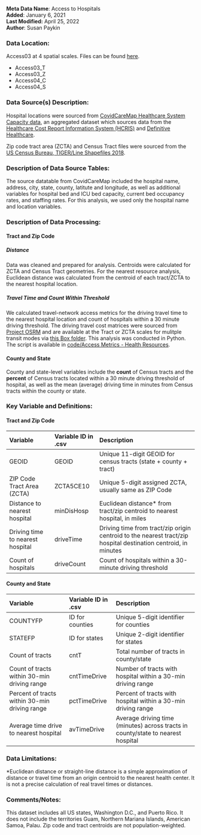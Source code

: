 **Meta Data Name**: Access to Hospitals  
**Added**: January 6, 2021  
**Last Modified:** April 25, 2022  
**Author**: Susan Paykin  

### Data Location: 
Access03 at 4 spatial scales. Files can be found [here](/data_final).
* Access03_T  
* Access03_Z  
* Access04_C
* Access04_S

### Data Source(s) Description:  
Hospital locations were sourced from [CovidCareMap Healthcare System Capacity data](https://github.com/covidcaremap/covid19-healthsystemcapacity/tree/master/data), an aggregated dataset which sources data from the [Healthcare Cost Report Information System (HCRIS)](https://www.cms.gov/Research-Statistics-Data-and-Systems/Downloadable-Public-Use-Files/Cost-Reports/Hospital-2010-form) and [Definitive Healthcare](https://coronavirus-resources.esri.com/datasets/definitivehc::definitive-healthcare-usa-hospital-beds?geometry=125.859%2C-16.820%2C-150.821%2C72.123). 

Zip code tract area (ZCTA) and Census Tract files were sourced from the [US Census Bureau, TIGER/Line Shapefiles 2018](https://www.census.gov/geographies/mapping-files/time-series/geo/carto-boundary-file.html). 

### Description of Data Source Tables: 
The source datatable from CovidCareMap included the hospital name, address, city, state, county, latitute and longitude, as well as additional variables for hospital bed and ICU bed capacity, current bed occupancy rates, and staffing rates. For this analysis, we used only the hospital name and location variables. 

### Description of Data Processing: 

#### Tract and Zip Code

##### Distance
Data was cleaned and prepared for analysis. Centroids were calculated for ZCTA and Census Tract geometries. For the nearest resource analysis, Euclidean distance was calculated from the centroid of each tract/ZCTA to the nearest hospital location.

##### Travel Time and Count Within Threshold
We calculated travel-network access metrics for the driving travel time to the nearest hospital location and count of hospitals within a 30 minute driving threshold. The driving travel cost matrices were sourced from [Project OSRM](http://project-osrm.org/) and are available at the Tract or ZCTA scales for mulitple transit modes via [this Box folder](https://uchicago.app.box.com/s/ae2mtsw7f5tb4rhciczufdxd0owc23as). This analysis was conducted in Python. The script is available in [code/Access Metrics - Health Resources](https://github.com/GeoDaCenter/opioid-policy-scan/tree/master/code/Access%20Metrics%20-%20Health%20Resources).

#### County and State 
County and state-level variables include the **count** of Census tracts and the **percent** of Census tracts located within a 30 minute driving threshold of hospital, as well as the mean (average) driving time in minutes from Census tracts within the county or state. 

### Key Variable and Definitions:

#### Tract and Zip Code

| Variable | Variable ID in .csv | Description |
|:---------|:--------------------|:------------|
| GEOID | GEOID | Unique 11-digit GEOID for census tracts (state + county + tract) |
| ZIP Code Tract Area (ZCTA) | ZCTA5CE10 | Unique 5-digit assigned ZCTA, usually same as ZIP Code  |
| Distance to nearest hospital | minDisHosp | Euclidean distance* from tract/zip centroid to nearest hospital, in miles |
| Driving time to nearest hospital | driveTime | Driving time from tract/zip origin centroid to the nearest tract/zip hospital destination centroid, in minutes |
| Count of hospitals | driveCount | Count of hospitals within a 30-minute driving threshold |

#### County and State
| Variable | Variable ID in .csv | Description |
|:---------|:--------------------|:------------|
| COUNTYFP | ID for counties | Unique 5-digit identifier for counties| 
| STATEFP | ID for states | Unique 2-digit identifier for states| 
| Count of tracts | cntT | Total number of tracts in county/state | 
| Count of tracts within 30-min driving range | cntTimeDrive | Number of tracts with hospital within a 30-min driving range |
| Percent of tracts within 30-min driving range | pctTimeDrive | Percent of tracts with hospital within a 30-min driving range |
| Average time drive to nearest hospital | avTimeDrive | Average driving time (minutes) across tracts in county/state to nearest hospital |

### Data Limitations:
*Euclidean distance or straight-line distance is a simple approximation of distance or travel time from an origin centroid to the nearest health center. It is not a precise calculation of real travel times or distances. 

### Comments/Notes:
This dataset includes all US states, Washington D.C., and Puerto Rico. It does not include the territories Guam, Northern Mariana Islands, American Samoa, Palau. Zip code and tract centroids are not population-weighted.
